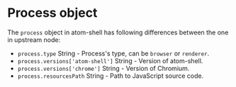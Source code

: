 # Process object

The `process` object in atom-shell has following differences between the one in
upstream node:

* `process.type` String - Process's type, can be `browser` or `renderer`.
* `process.versions['atom-shell']` String - Version of atom-shell.
* `process.versions['chrome']` String - Version of Chromium.
* `process.resourcesPath` String - Path to JavaScript source code.
